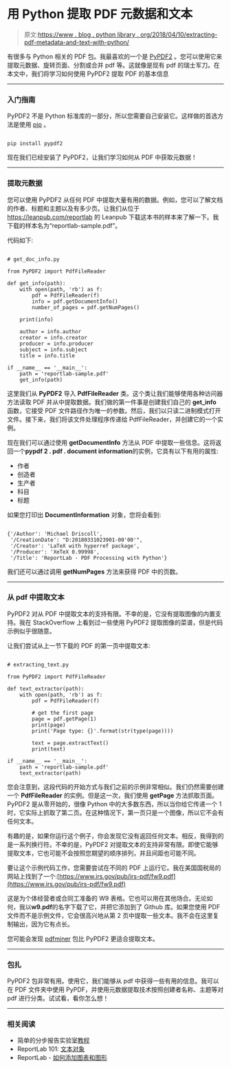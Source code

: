# 用 Python 提取 PDF 元数据和文本

> 原文:[https://www . blog . python library . org/2018/04/10/extracting-pdf-metadata-and-text-with-python/](https://www.blog.pythonlibrary.org/2018/04/10/extracting-pdf-metadata-and-text-with-python/)

有很多与 Python 相关的 PDF 包。我最喜欢的一个是 [PyPDF2](https://pythonhosted.org/PyPDF2/) 。您可以使用它来提取元数据、旋转页面、分割或合并 pdf 等。这就像是现有 pdf 的瑞士军刀。在本文中，我们将学习如何使用 PyPDF2 提取 PDF 的基本信息

* * *

### 入门指南

PyPDF2 不是 Python 标准库的一部分，所以您需要自己安装它。这样做的首选方法是使用 [pip](https://packaging.python.org/tutorials/installing-packages/) 。

```

pip install pypdf2

```

现在我们已经安装了 PyPDF2，让我们学习如何从 PDF 中获取元数据！

* * *

### 提取元数据

您可以使用 PyPDF2 从任何 PDF 中提取大量有用的数据。例如，您可以了解文档的作者、标题和主题以及有多少页。让我们从位于 https://leanpub.com/reportlab 的 Leanpub 下载这本书的样本来了解一下。我下载的样本名为“reportlab-sample.pdf”。

代码如下:

```

# get_doc_info.py

from PyPDF2 import PdfFileReader

def get_info(path):
    with open(path, 'rb') as f:
        pdf = PdfFileReader(f)
        info = pdf.getDocumentInfo()
        number_of_pages = pdf.getNumPages()

    print(info)

    author = info.author
    creator = info.creator
    producer = info.producer
    subject = info.subject
    title = info.title

if __name__ == '__main__':
    path = 'reportlab-sample.pdf'
    get_info(path)

```

这里我们从 **PyPDF2** 导入 **PdfFileReader** 类。这个类让我们能够使用各种访问器方法读取 PDF 并从中提取数据。我们做的第一件事是创建我们自己的 **get_info** 函数，它接受 PDF 文件路径作为唯一的参数。然后，我们以只读二进制模式打开文件。接下来，我们将该文件处理程序传递给 PdfFileReader，并创建它的一个实例。

现在我们可以通过使用 **getDocumentInfo** 方法从 PDF 中提取一些信息。这将返回一个**pypdf 2 . pdf . document information**的实例，它具有以下有用的属性:

*   作者
*   创造者
*   生产者
*   科目
*   标题

如果您打印出 **DocumentInformation** 对象，您将会看到:

```

{'/Author': 'Michael Driscoll',
 '/CreationDate': "D:20180331023901-00'00'",
 '/Creator': 'LaTeX with hyperref package',
 '/Producer': 'XeTeX 0.99998',
 '/Title': 'ReportLab - PDF Processing with Python'}

```

我们还可以通过调用 **getNumPages** 方法来获得 PDF 中的页数。

* * *

### 从 pdf 中提取文本

PyPDF2 对从 PDF 中提取文本的支持有限。不幸的是，它没有提取图像的内置支持。我在 StackOverflow 上看到过一些使用 PyPDF2 提取图像的菜谱，但是代码示例似乎很随意。

让我们尝试从上一节下载的 PDF 的第一页中提取文本:

```

# extracting_text.py

from PyPDF2 import PdfFileReader

def text_extractor(path):
    with open(path, 'rb') as f:
        pdf = PdfFileReader(f)

        # get the first page
        page = pdf.getPage(1)
        print(page)
        print('Page type: {}'.format(str(type(page))))

        text = page.extractText()
        print(text)

if __name__ == '__main__':
    path = 'reportlab-sample.pdf'
    text_extractor(path)

```

您会注意到，这段代码的开始方式与我们之前的示例非常相似。我们仍然需要创建一个 **PdfFileReader** 的实例。但是这一次，我们使用 **getPage** 方法抓取页面。PyPDF2 是从零开始的，很像 Python 中的大多数东西，所以当你给它传递一个 1 时，它实际上抓取了第二页。在这种情况下，第一页只是一个图像，所以它不会有任何文本。

有趣的是，如果你运行这个例子，你会发现它没有返回任何文本。相反，我得到的是一系列换行符。不幸的是，PyPDF2 对提取文本的支持非常有限。即使它能够提取文本，它也可能不会按照您期望的顺序排列，并且间距也可能不同。

要让这个示例代码工作，您需要尝试在不同的 PDF 上运行它。我在美国国税局的网站上找到了一个:[https://www.irs.gov/pub/irs-pdf/fw9.pdf](https://www.irs.gov/pub/irs-pdf/fw9.pdf)

这是为个体经营者或合同工准备的 W9 表格。它也可以用在其他场合。无论如何，我以**w9.pdf**的名字下载了它，并把它添加到了 Github 库。如果您使用 PDF 文件而不是示例文件，它会很高兴地从第 2 页中提取一些文本。我不会在这里复制输出，因为它有点长。

您可能会发现 [pdfminer](https://github.com/euske/pdfminer) 包比 PyPDF2 更适合提取文本。

* * *

### 包扎

PyPDF2 包非常有用。使用它，我们能够从 pdf 中获得一些有用的信息。我可以在 PDF 文件夹中使用 PyPDF，并使用元数据提取技术按照创建者名称、主题等对 pdf 进行分类。试试看，看你怎么想！

* * *

### 相关阅读

*   简单的分步报告实验室[教程](https://www.blog.pythonlibrary.org/2010/03/08/a-simple-step-by-step-reportlab-tutorial/)
*   ReportLab 101: [文本对象](https://www.blog.pythonlibrary.org/2018/02/06/reportlab-101-the-textobject/)
*   ReportLab - [如何添加图表和图形](https://www.blog.pythonlibrary.org/2016/02/18/reportlab-how-to-add-charts-graphs/)